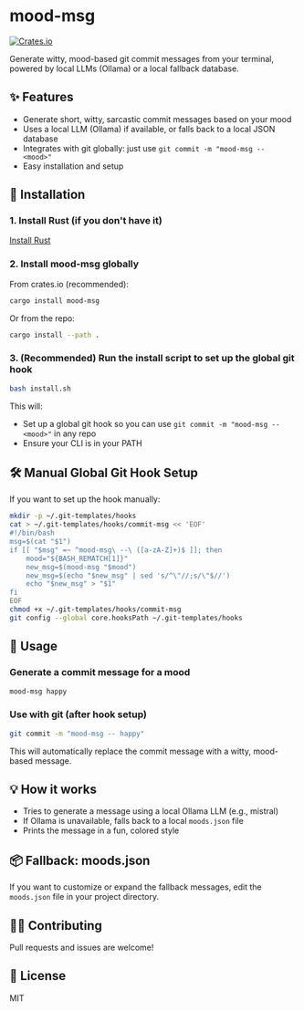 # mood-msg
[![Crates.io](https://img.shields.io/crates/v/mood-msg.svg)](https://crates.io/crates/mood-msg)

Generate witty, mood-based git commit messages from your terminal, powered by local LLMs (Ollama) or a local fallback database.

## ✨ Features
- Generate short, witty, sarcastic commit messages based on your mood
- Uses a local LLM (Ollama) if available, or falls back to a local JSON database
- Integrates with git globally: just use `git commit -m "mood-msg -- <mood>"`
- Easy installation and setup

## 🚀 Installation

### 1. Install Rust (if you don't have it)
[Install Rust](https://www.rust-lang.org/tools/install)

### 2. Install mood-msg globally
From crates.io (recommended):
```sh
cargo install mood-msg
```
Or from the repo:
```sh
cargo install --path .
```

### 3. (Recommended) Run the install script to set up the global git hook
```sh
bash install.sh
```
This will:
- Set up a global git hook so you can use `git commit -m "mood-msg -- <mood>"` in any repo
- Ensure your CLI is in your PATH

## 🛠️ Manual Global Git Hook Setup
If you want to set up the hook manually:
```sh
mkdir -p ~/.git-templates/hooks
cat > ~/.git-templates/hooks/commit-msg << 'EOF'
#!/bin/bash
msg=$(cat "$1")
if [[ "$msg" =~ ^mood-msg\ --\ ([a-zA-Z]+)$ ]]; then
    mood="${BASH_REMATCH[1]}"
    new_msg=$(mood-msg "$mood")
    new_msg=$(echo "$new_msg" | sed 's/^\"//;s/\"$//')
    echo "$new_msg" > "$1"
fi
EOF
chmod +x ~/.git-templates/hooks/commit-msg
git config --global core.hooksPath ~/.git-templates/hooks
```

## 📝 Usage

### Generate a commit message for a mood
```sh
mood-msg happy
```

### Use with git (after hook setup)
```sh
git commit -m "mood-msg -- happy"
```
This will automatically replace the commit message with a witty, mood-based message.

## 💡 How it works
- Tries to generate a message using a local Ollama LLM (e.g., mistral)
- If Ollama is unavailable, falls back to a local `moods.json` file
- Prints the message in a fun, colored style

## 📦 Fallback: moods.json
If you want to customize or expand the fallback messages, edit the `moods.json` file in your project directory.

## 🧑‍💻 Contributing
Pull requests and issues are welcome!

## 📄 License
MIT 
